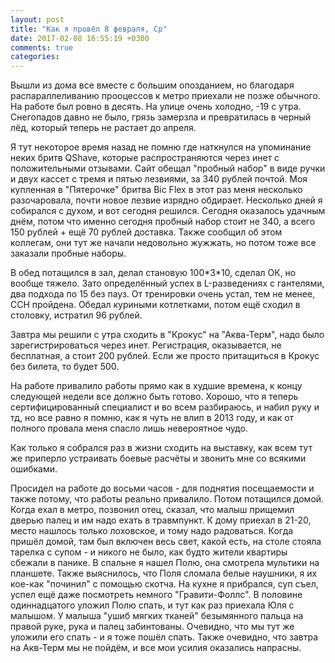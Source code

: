 ```yaml
---
layout: post
title: "Как я провёл 8 февраля, Ср"
date: 2017-02-08 16:55:19 +0300
comments: true
categories: 
---
```

Вышли из дома все вместе с большим опозданием, но благодаря распараллеливанию прооцессов к метро приехали не позже обычного. На работе был ровно в десять. На улице очень холодно, -19 с утра. Снегопадов давно не было, грязь замерзла и превратилась в черный лёд, который теперь не растает до апреля.

Я тут некоторое время назад не помню где наткнулся на упоминание неких бритв QShave, которые распространяются через инет с положительными отзывами. Сайт обещал "пробный набор" в виде ручки и двух кассет с тремя и пятью лезвиями, за 340 рублей почтой. Моя купленная в "Пятерочке" бритва Bic Flex в этот раз меня несколько разочаровала, почти новое лезвие изрядно обдирает. Несколько дней я собирался с духом, и вот сегодня решился. Сегодня оказалось удачным днём, потом что именно сегодня пробный набор стоит не 340, а всего 150 рублей + ещё 70 рублей доставка. Также сообщил об этом коллегам, они тут же начали недовольно жужжать, но потом тоже все заказали пробные наборы.

В обед потащился в зал, делал становую 100\*3\*10, сделал ОК, но вообще тяжело. Зато определённый успех в L-разведениях с гантелями, два подхода по 15 без пауз. От тренировки очень устал, тем не менее, ССН пройдена. Обедал куриными котлетками, потом ещё сходил в столовку, истратил 96 рублей.

Завтра мы решили с утра сходить в "Крокус" на "Аква-Терм", надо было зарегистрироваться через инет. Регистрация, оказывается, не бесплатная, а стоит 200 рублей. Если же просто притащиться в Крокус без билета, то будет 500.

На работе привалило работы прямо как в худшие времена, к концу следующей недели все должно быть готово. Хорошо, что я теперь сертифицированный специалист и во всем разбираюсь, и набил руку и тд, но все равно я помню, как я чуть не влип в 2013 году, и как от полного провала меня спасло лишь невероятное чудо. 

Как только я собрался раз в жизни сходить на выставку, как всем тут же приперло устраивать боевые расчёты и звонить мне со всякими ошибками.

Просидел на работе до восьми часов - для поднятия посещаемости и также потому, что работы реально привалило. Потом потащился домой. Когда ехал в метро, позвонил отец, сказал, что малыш прищемил дверью палец и им надо ехать в травмпункт. К дому приехал в 21-20, место нашлось только лоховское, и тому надо радоваться. Когда пришёл домой, там был включен весь свет, какой есть, на столе стояла тарелка с супом - и никого не было, как будто жители квартиры сбежали в панике. В спальне я нашел Полю, она смотрела мультики на планшете. Также выяснилось, что Поля сломала белые наушники, я их кое-как "починил" с помощью скотча. На кухне я прибрался, суп съел, успел ещё даже посмотреть немного "Гравити-Фоллс". В половине одиннадцатого уложил Полю спать, и тут как раз приехала Юля с малышом. У малыша "ушиб мягких тканей" безымянного пальца на правой руке, рука и палец забинтованы. Очевидно, что мы тут же уложили его спать - и я тоже пошёл спать. Также очевидно, что завтра на Акв-Терм мы не пойдём, и все мои усилия оказались напрасны.